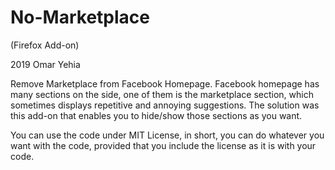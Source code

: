 # No-Marketplace
(Firefox Add-on)

2019 Omar Yehia

Remove Marketplace from Facebook Homepage.
Facebook homepage has many sections on the side,
one of them is the marketplace section,
which sometimes displays repetitive and annoying suggestions.
The solution was this add-on that enables you to hide/show those sections as you want.

You can use the code under MIT License, in short, you can do whatever you want with the code, provided that you include the license as it is with your code.


